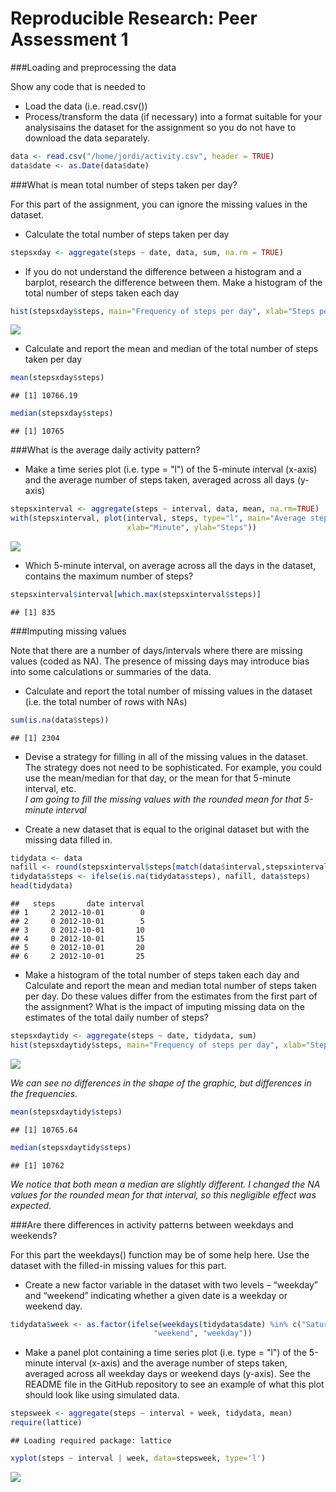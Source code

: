 # Reproducible Research: Peer Assessment 1
###Loading and preprocessing the data

Show any code that is needed to

- Load the data (i.e. read.csv())
- Process/transform the data (if necessary) into a format suitable for your analysisains the dataset for the assignment so you do not have to download the data separately.


```r
data <- read.csv("/home/jordi/activity.csv", header = TRUE)
data$date <- as.Date(data$date)
```

###What is mean total number of steps taken per day?

For this part of the assignment, you can ignore the missing values in the dataset.

- Calculate the total number of steps taken per day

```r
stepsxday <- aggregate(steps ~ date, data, sum, na.rm = TRUE)
```

- If you do not understand the difference between a histogram and a barplot, research the difference between them. Make a histogram of the total number of steps taken each day

```r
hist(stepsxday$steps, main="Frequency of steps per day", xlab="Steps per day", breaks = 10)
```

![](PA1_template_files/figure-html/unnamed-chunk-3-1.png)<!-- -->

- Calculate and report the mean and median of the total number of steps taken per day

```r
mean(stepsxday$steps)
```

```
## [1] 10766.19
```

```r
median(stepsxday$steps)
```

```
## [1] 10765
```

###What is the average daily activity pattern?

- Make a time series plot (i.e. type = "l") of the 5-minute interval (x-axis) and the average number of steps taken, averaged across all days (y-axis)

```r
stepsxinterval <- aggregate(steps ~ interval, data, mean, na.rm=TRUE)
with(stepsxinterval, plot(interval, steps, type="l", main="Average steps across all days",
                          xlab="Minute", ylab="Steps"))
```

![](PA1_template_files/figure-html/unnamed-chunk-5-1.png)<!-- -->

- Which 5-minute interval, on average across all the days in the dataset, contains the maximum number of steps?

```r
stepsxinterval$interval[which.max(stepsxinterval$steps)]
```

```
## [1] 835
```

###Imputing missing values

Note that there are a number of days/intervals where there are missing values (coded as NA). The presence of missing days may introduce bias into some calculations or summaries of the data.

- Calculate and report the total number of missing values in the dataset (i.e. the total number of rows with NAs)

```r
sum(is.na(data$steps))
```

```
## [1] 2304
```

- Devise a strategy for filling in all of the missing values in the dataset. The strategy does not need to be sophisticated. For example, you could use the mean/median for that day, or the mean for that 5-minute interval, etc.  
*I am going to fill the missing values with the rounded mean for that 5-minute interval*

- Create a new dataset that is equal to the original dataset but with the missing data filled in.

```r
tidydata <- data
nafill <- round(stepsxinterval$steps[match(data$interval,stepsxinterval$interval)])
tidydata$steps <- ifelse(is.na(tidydata$steps), nafill, data$steps)
head(tidydata)
```

```
##   steps       date interval
## 1     2 2012-10-01        0
## 2     0 2012-10-01        5
## 3     0 2012-10-01       10
## 4     0 2012-10-01       15
## 5     0 2012-10-01       20
## 6     2 2012-10-01       25
```

- Make a histogram of the total number of steps taken each day and Calculate and report the mean and median total number of steps taken per day. Do these values differ from the estimates from the first part of the assignment? What is the impact of imputing missing data on the estimates of the total daily number of steps?

```r
stepsxdaytidy <- aggregate(steps ~ date, tidydata, sum)
hist(stepsxdaytidy$steps, main="Frequency of steps per day", xlab="Steps per day", breaks = 10)
```

![](PA1_template_files/figure-html/unnamed-chunk-9-1.png)<!-- -->

*We can see no differences in the shape of the graphic, but differences in the frequencies.*


```r
mean(stepsxdaytidy$steps)
```

```
## [1] 10765.64
```

```r
median(stepsxdaytidy$steps)
```

```
## [1] 10762
```

*We notice that both mean a median are slightly different. I changed the NA values for the rounded mean for that interval, so this negligible effect was expected.*

###Are there differences in activity patterns between weekdays and weekends?

For this part the weekdays() function may be of some help here. Use the dataset with the filled-in missing values for this part.

- Create a new factor variable in the dataset with two levels – “weekday” and “weekend” indicating whether a given date is a weekday or weekend day.

```r
tidydata$week <- as.factor(ifelse(weekdays(tidydata$date) %in% c("Saturday", "Sunday"),
                                "weekend", "weekday"))
```

- Make a panel plot containing a time series plot (i.e. type = "l") of the 5-minute interval (x-axis) and the average number of steps taken, averaged across all weekday days or weekend days (y-axis). See the README file in the GitHub repository to see an example of what this plot should look like using simulated data.

```r
stepsweek <- aggregate(steps ~ interval + week, tidydata, mean)
require(lattice)
```

```
## Loading required package: lattice
```

```r
xyplot(steps ~ interval | week, data=stepsweek, type='l')
```

![](PA1_template_files/figure-html/unnamed-chunk-12-1.png)<!-- -->
